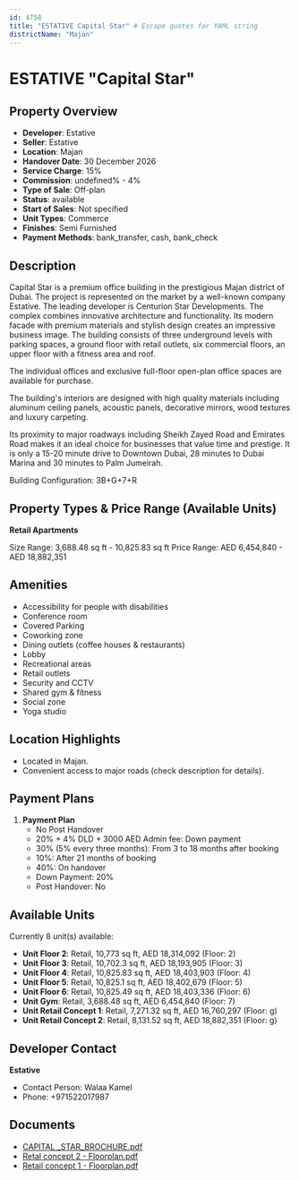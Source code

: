 ```yaml
---
id: 4758
title: "ESTATIVE Capital Star" # Escape quotes for YAML string
districtName: "Majan"
---
```


# ESTATIVE "Capital Star"

## Property Overview
- **Developer**: Estative
- **Seller**: Estative
- **Location**: Majan
- **Handover Date**: 30 December 2026
- **Service Charge**: 15%
- **Commission**: undefined% - 4%
- **Type of Sale**: Off-plan
- **Status**: available
- **Start of Sales**: Not specified
- **Unit Types**: Commerce
- **Finishes**: Semi Furnished
- **Payment Methods**: bank_transfer, cash, bank_check

## Description
Capital Star is a premium office building in the prestigious Majan district of Dubai. The project is represented on the market by a well-known company Estative. The leading developer is Centurion Star Developments. The complex combines innovative architecture and functionality. Its modern facade with premium materials and stylish design creates an impressive business image. The building consists of three underground levels with parking spaces, a ground floor with retail outlets, six commercial floors, an upper floor with a fitness area and roof.

The individual offices and exclusive full-floor open-plan office spaces are available for purchase.

The building's interiors are designed with high quality materials including aluminum ceiling panels, acoustic panels, decorative mirrors, wood textures and luxury carpeting. 

Its proximity to major roadways including Sheikh Zayed Road and Emirates Road makes it an ideal choice for businesses that value time and prestige. It is only a 15-20 minute drive to Downtown Dubai, 28 minutes to Dubai Marina and 30 minutes to Palm Jumeirah.

Building Configuration: 3B+G+7+R

## Property Types & Price Range (Available Units)
**Retail Apartments**

Size Range: 3,688.48 sq ft - 10,825.83 sq ft
Price Range: AED 6,454,840 - AED 18,882,351

## Amenities
- Accessibility for people with disabilities
- Conference room
- Covered Parking
- Coworking zone
- Dining outlets  (coffee houses & restaurants)
- Lobby
- Recreational areas
- Retail outlets
- Security and CCTV
- Shared gym & fitness
- Social zone
- Yoga studio

## Location Highlights
- Located in Majan.
- Convenient access to major roads (check description for details).

## Payment Plans
1. **Payment Plan**
   - No Post Handover
   - 20% + 4% DLD + 3000 AED Admin fee: Down payment
   - 30% (5% every three months): From 3 to 18 months after booking
   - 10%: After 21 months of booking
   - 40%: On handover
   - Down Payment: 20%
   - Post Handover: No

## Available Units
Currently 8 unit(s) available:
- **Unit Floor 2**: Retail, 10,773 sq ft, AED 18,314,092 (Floor: 2)
- **Unit Floor 3**: Retail, 10,702.3 sq ft, AED 18,193,905 (Floor: 3)
- **Unit Floor 4**: Retail, 10,825.83 sq ft, AED 18,403,903 (Floor: 4)
- **Unit Floor 5**: Retail, 10,825.1 sq ft, AED 18,402,679 (Floor: 5)
- **Unit Floor 6**: Retail, 10,825.49 sq ft, AED 18,403,336 (Floor: 6)
- **Unit Gym**: Retail, 3,688.48 sq ft, AED 6,454,840 (Floor: 7)
- **Unit Retail Concept 1**: Retail, 7,271.32 sq ft, AED 16,760,297 (Floor: g)
- **Unit Retail Concept 2**: Retail, 8,131.52 sq ft, AED 18,882,351 (Floor: g)

## Developer Contact
**Estative**
- Contact Person: Walaa Kamel
- Phone: +971522017987

## Documents
- [CAPITAL _STAR_BROCHURE.pdf](https://cdn.geniemap.net/2025/03/25/kaFA8VSAF23iZdHdfXLZoxakR98KFJ7aDNAxrz7K.pdf)
- [Retal concept 2 - Floorplan.pdf](https://cdn.geniemap.net/2025/04/10/rYEznCYrSegpdQKBUXvYrdivnjUuSEo7j0PEx9SZ.pdf)
- [Retail concept 1 - Floorplan.pdf](https://cdn.geniemap.net/2025/04/10/gmLT0yL7mlQKXOZc6IYTJBtpsB7TGfqstHiC8uEU.pdf)
